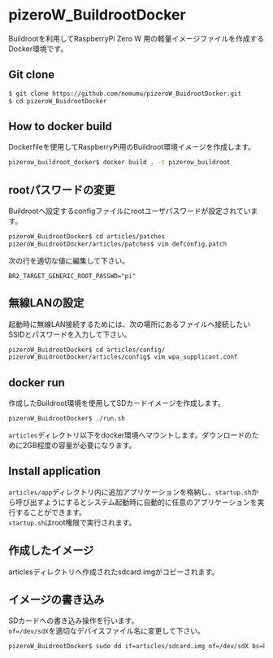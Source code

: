# pizeroW_BuildrootDocker

Buildrootを利用してRaspberryPi Zero W 用の軽量イメージファイルを作成するDocker環境です。  

## Git clone

```bash
$ git clone https://github.com/nomumu/pizeroW_BuidrootDocker.git
$ cd pizeroW_BuidrootDocker
```

## How to docker build

Dockerfileを使用してRaspberryPi用のBuildroot環境イメージを作成します。

```bash
pizerow_buildroot_docker$ docker build . -t pizerow_buildroot
```

## rootパスワードの変更

Buildrootへ設定するconfigファイルにrootユーザパスワードが設定されています。
```bash
pizeroW_BuidrootDocker$ cd articles/patches
pizeroW_BuidrootDocker/articles/patches$ vim defconfig.patch
```
次の行を適切な値に編集して下さい。
```
BR2_TARGET_GENERIC_ROOT_PASSWD="pi"
```


## 無線LANの設定

起動時に無線LAN接続するためには、次の場所にあるファイルへ接続したいSSIDとパスワードを入力して下さい。

```bash
pizeroW_BuidrootDocker$ cd articles/config/
pizeroW_BuidrootDocker/articles/config$ vim wpa_supplicant.conf
```

## docker run

作成したBuildroot環境を使用してSDカードイメージを作成します。

```bash
pizeroW_BuidrootDocker$ ./run.sh
```

`articles`ディレクトリ以下をdocker環境へマウントします。ダウンロードのために2GB程度の容量が必要になります。

## Install application

`articles/app`ディレクトリ内に追加アプリケーションを格納し、`startup.sh`から呼び出すようにするとシステム起動時に自動的に任意のアプリケーションを実行することができます。  
`startup.sh`はroot権限で実行されます。

## 作成したイメージ

articlesディレクトリへ作成されたsdcard.imgがコピーされます。

## イメージの書き込み

SDカードへの書き込み操作を行います。  
`of=/dev/sdX`を適切なデバイスファイル名に変更して下さい。

```bash
pizeroW_BuidrootDocker$ sudo dd if=articles/sdcard.img of=/dev/sdX bs=8M status=progress
```

